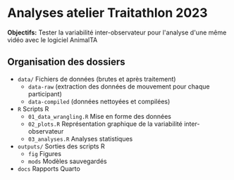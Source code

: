 # Analyses atelier Traitathlon 2023

**Objectifs:** Tester la variabilité inter-observateur pour l'analyse d'une même vidéo avec le logiciel AnimalTA

## Organisation des dossiers
- `data/` Fichiers de données (brutes et après traitement)
    -  `data-raw` (extraction des données de mouvement pour chaque participant)
    - `data-compiled` (données nettoyées et compilées)
- `R` Scripts R
    - `01_data_wrangling.R` Mise en forme des données
    - `02_plots.R` Représentation graphique de la variabilité inter-observateur
    - `03_analyses.R` Analyses statistiques
- `outputs/` Sorties des scripts R
    - `fig` Figures
    - `mods` Modèles sauvegardés
- `docs` Rapports Quarto
